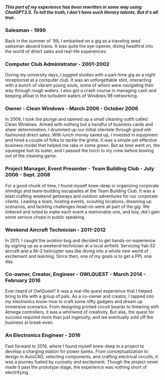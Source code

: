 #### *This part of my experience has been rewritten in some way using ChatGPT3.5. To tell the truth, I don't have such literary talents. But it's all true.*

### Salesman - 1999
Back in the summer of '99, I embarked on a gig as a traveling seed salesman aboard trains. It was quite the eye-opener, diving headfirst into the world of direct sales and real-life experiences.

### Computer Club Administrator - 2001-2002
During my university days, I juggled studies with a part-time gig as a night receptionist at a computer club. It was an unforgettable stint, interacting with a bunch of vibrant young souls, some of whom were navigating their way through rough waters. I also got a crash course in managing cash and keeping afloat in the turbulent waters of Windows 98 networking.

### Owner - Clean Windows - March 2006 - October 2006
In 2006, I took the plunge and opened up a small cleaning outfit called Clean Windows. Armed with nothing but a handful of business cards and sheer determination, I drummed up our initial clientele through good old-fashioned direct sales. With lunch money saved up, I invested in equipment and hired a couple of folks to tackle the grime. It was a simple yet effective business model that helped me rake in some green. But as time went on, the squeegee lost its luster, and I passed the torch to my crew before bowing out of the cleaning game.

### Project Manager, Event Presenter - Team Building Club - July 2006 - Sept. 2008
For a good chunk of time, I found myself knee-deep in organizing corporate shindigs and team-building escapades at the Team Building Club. It was a blast crafting weekend getaways and outdoor adventures for our corporate clients. Leading a team, hosting events, scouting locations, dreaming up scenarios, and tackling challenges head-on were all part of the gig. We tinkered and toiled to make each event a memorable one, and boy, did I gain some serious chops in public speaking.

### Weekend Aircraft Technician - 2011-2012
In 2011, I caught the aviation bug and decided to get hands-on experience by signing up as a weekend technician at a local airfield. Servicing Yak-52 aircraft and a Mi-2 helicopter was like diving into a whole new world of excitement and learning. Since then, one of my goals is to get a PPL one day.

### Co-owner, Creator, Engineer - OWLQUEST - March 2014 - February 2016
Ever heard of OwlQuest? It was a real-life quest experience that I helped bring to life with a group of pals. As a co-owner and creator, I tapped into my electronics know-how to craft some nifty gadgets and dream up immersive scenarios. From designing printed circuit boards to tinkering with Atmega controllers, it was a whirlwind of creativity. But alas, the quest for success required more than just ingenuity, and we eventually sold off the business at break-even.

### An Electronics Engineer - 2016
Fast forward to 2016, where I found myself knee-deep in a project to develop a charging station for power banks. From conceptualization to design in AutoCAD, selecting components, and crafting electrical circuits, it was a journey fueled by curiosity and excitement. Though the project never made it past the prototype stage, the experience was nothing short of electrifying.
